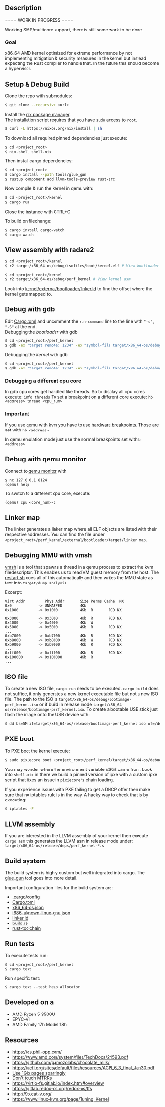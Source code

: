 ## Description
==== WORK IN PROGRESS ====

Working SMP/multicore support, there is still some work to be done.


### Goal
x86_64 AMD kernel optimized for extreme performance by not implementing  mitigation & security measures in the kernel but instead expecting the Rust compiler to handle that. 
In the future this should become a hypervisor.

## Setup & Debug Build
Clone the repo with submodules:
```bash
$ git clone --recursive <url>
```

Install the [nix package manager](https://nixos.org/download.html).  
The installation script requires that you have `sudo` access to `root`.
```bash
$ curl -L https://nixos.org/nix/install | sh
```

To download all required pinned dependencies just execute:
```bash
$ cd <project_root>
$ nix-shell shell.nix
```

Then install cargo dependencies:
```bash
$ cd <project_root>
$ cargo install --path tools/glue_gun
$ rustup component add llvm-tools-preview rust-src
```

Now compile & run the kernel in qemu with:
```bash
$ cd <project_root>/kernel
$ cargo run
```
Close the instance with CTRL+C

To build on filechange:
```bash
$ cargo install cargo-watch
$ cargo watch
```

## View assembly with radare2
```bash
$ cd <project_root>/kernel
$ r2 target/x86_64-os/debug/isofiles/boot/kernel.elf # View bootloader asm
```
```bash
$ cd <project_root>/kernel
$ r2 target/x86_64-os/debug/perf_kernel # View kernel asm
```

Look into [kernel/external/bootloader/linker.ld](kernel/external/bootloader/linker.ld) to find the offset where the kernel gets mapped to.

## Debug with gdb

Edit [Cargo.toml](./kernel/Cargo.toml)
and uncomment the `run-command` line to the line with `"-s", "-S"` at the end.  
Debugging the *bootloader* with gdb
```bash
$ cd <project_root>/perf_kernel
$ gdb -ex "target remote: 1234" -ex "symbol-file target/x86_64-os/debug/isofiles/boot/kernel.elf"
```

Debugging the *kernel* with gdb
```bash
$ cd <project_root>/perf_kernel
$ gdb -ex "target remote: 1234" -ex "symbol-file target/x86_64-os/debug/perf_kernel"
```

### Debugging a different cpu core 
In gdb cpu cores get handled like threads. So to display all cpu cores execute: `info threads`
To set a breakpoint on a different core execute: `hb <address> thread <cpu_num>`

### Important
If you use qemu with kvm you have to use [hardware breakpoints](https://en.wikipedia.org/wiki/Breakpoint#Implementations). Those are set with `hb <address>`

In qemu emulation mode just use the normal breakpoints set with `b <address>`


## Debug with qemu monitor
Connect to [qemu monitor](https://qemu.readthedocs.io/en/latest/system/monitor.html) with
```
$ nc 127.0.0.1 8124
(qemu) help
```

To switch to a different cpu core, execute:
```
(qemu) cpu <core_num>-1
```

## Linker map
The linker generates a linker map where all ELF objects are listed with their respective addresses.
You can find the file under `<project_root>/perf_kernel/external/bootloader/target/linker.map`.


## Debugging MMU with vmsh
[vmsh](https://github.com/Luis-Hebendanz/vmsh/tree/kernel_inspector) is a tool that spawns a thread in a qemu process to extract the kvm filedescriptor. This enables us to read VM guest memory from the host. The [restart.sh](https://github.com/Luis-Hebendanz/perf_kernel/blob/master/perf_kernel/restart.sh) does all of this automatically and then writes the MMU state as text into `target/dump.analysis`   

Excerpt:
```
Virt Addr         Phys Addr       Size Perms Cache  NX
0x0            -> UNMAPPED        4Kb 
0x1000         -> 0x1000          4Kb  R       PCD NX 
...
0x3000         -> 0x3000          4Kb  R       PCD NX 
0x4000         -> 0x4000          4Kb  W              
0x5000         -> 0x5000          4Kb  R       PCD NX 
...
0xb7000        -> 0xb7000         4Kb  R       PCD NX 
0xb8000        -> 0xb8000         4Kb  W       PCD NX 
0xb9000        -> 0xb9000         4Kb  R       PCD NX 
...
0xff000        -> 0xff000         4Kb  R       PCD NX 
0x100000       -> 0x100000        4Kb  R              
...
```

## ISO file
To create a new ISO file, `cargo run` needs to be executed. `cargo build` does not suffice, it only generates a new kernel executable file but not a new ISO file. The path to the ISO is `target/x86_64-os/debug/bootimage-perf_kernel.iso` or if build in release mode `target/x86_64-os/release/bootimage-perf_kernel.iso`. To create a bootable USB stick just flash the image onto the USB device with:
```bash
$ dd bs=5M if=target/x86_64-os/release/bootimage-perf_kernel.iso of=/dev/<YourUSB> status=progress
```

## PXE boot
To PXE boot the kernel execute:
```bash
$ sudo pixiecore boot <project_root>/perf_kernel/target/x86_64-os/debug/isofiles/boot/kernel.elf --ipxe-bios $IPXE/undionly.kpxe --dhcp-no-bind
```
You may wonder where the environment variable `$IPXE` came from. Look into `shell.nix` in there we build a pinned version of ipxe with a custom ipxe script that fixes an issue in `pixiecore's` chain loading.

If you experience issues with PXE failing to get a DHCP offer then make sure that no iptables rule is in the way. A hacky way to check that is by executing:
```bash
$ iptables -F
```

## LLVM assembly
If you are interested in the LLVM assembly of your kernel then execute `cargo asm` this generates the LLVM asm in release mode under: `target/x86_64-os/release/deps/perf_kernel-*.s`

## Build system
The build system is highly custom but well integrated into cargo. The [glue_gun](tools/glue_gun/README.md) tool goes into more detail.

Important configuration files for the build system are:
* [.cargo/config](kernel/.cargo/config)
* [Cargo.toml](kernel/Cargo.toml)
* [x86_64-os.json](kernel/x86_64-os.json)
* [i686-uknown-linux-gnu.json](kernel/external/bootloader/i686-unknown-linux-gnu.json)
* [linker.ld](kernel/external/bootloader/linker.ld)
* [build.rs](kernel/external/bootloader/build.rs)
* [rust-toolchain](rust-toolchain)

## Run tests
To execute tests run:
```
$ cd <project_root>/perf_kernel
$ cargo test
```
Run specific test:
```
$ cargo test --test heap_allocator
```

## Developed on a
* AMD Ryzen 5 3500U
* EPYC-v1
* AMD Family 17h Model 18h

## Resources
* https://os.phil-opp.com/
* https://www.amd.com/system/files/TechDocs/24593.pdf
* https://github.com/gamozolabs/chocolate_milk/
* https://uefi.org/sites/default/files/resources/ACPI_6_3_final_Jan30.pdf
* [Use 1Gib pages sparringly](https://forum.osdev.org/viewtopic.php?f=1&t=32699)
* [Don't touch MTRRs](https://forum.osdev.org/viewtopic.php?t=29034&p=246311)
* https://virtio-fs.gitlab.io/index.html#overview
* https://gitlab.redox-os.org/redox-os/tfs
* http://9p.cat-v.org/
* https://www.linux-kvm.org/page/Tuning_Kernel



